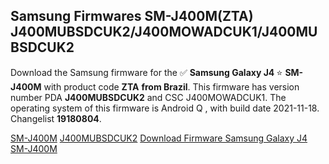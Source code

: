 <h2>Samsung Firmwares SM-J400M(ZTA) J400MUBSDCUK2/J400MOWADCUK1/J400MUBSDCUK2</h2>
Download the Samsung firmware for the ✅ <strong>Samsung Galaxy J4 </strong> ⭐ <strong>SM-J400M</strong> with product code <strong>ZTA</strong> <strong> from Brazil</strong>. This firmware has version number PDA <strong>J400MUBSDCUK2</strong> and CSC J400MOWADCUK1. The operating system of this firmware is Android Q , with build date 2021-11-18. Changelist <strong>19180804</strong>.


[SM-J400M](https://samfirm.shop/samsung/model/SM-J400M)
[J400MUBSDCUK2](https://samfirm.shop/samsung/pda/J400MUBSDCUK2)
[Download Firmware Samsung Galaxy J4 SM-J400M](https://samfirm.shop/samsung/firmware/475603)
